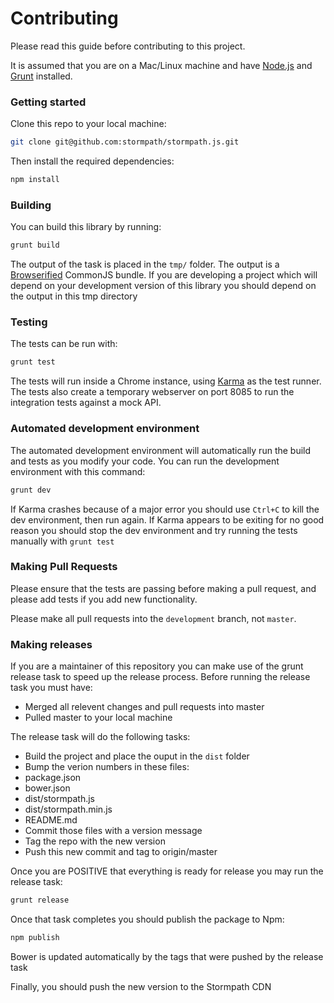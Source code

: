 # Contributing

Please read this guide before contributing to this project.

It is assumed that you are on a Mac/Linux machine and
have [Node.js](http://nodejs.org) and [Grunt](http://gruntjs.com/) installed.


### Getting started

Clone this repo to your local machine:

````bash
git clone git@github.com:stormpath/stormpath.js.git
````

Then install the required dependencies:

````bash
npm install
````


### Building

You can build this library by running:

````bash
grunt build
````

The output of the task is placed in the `tmp/` folder.  The output is a [Browserified](http://browserify.org)
CommonJS bundle.  If you are developing a project which will depend on your development version of this
library you should depend on the output in this tmp directory

### Testing

The tests can be run with:

````bash
grunt test
````

The tests will run inside a Chrome instance, using [Karma](http://karma-runner.github.io/) as the test runner.
The tests also create a temporary webserver on port 8085 to run the integration tests against a
mock API.

### Automated development environment

The automated development environment will automatically run the build and tests as you modify your code.
You can run the development environment with this command:

````bash
grunt dev
````

If Karma crashes because of a major error you should use `Ctrl+C` to kill the dev environment, then run again.
If Karma appears to be exiting for no good reason you should stop the dev environment and
try running the tests manually with `grunt test`

### Making Pull Requests

Please ensure that the tests are passing before making a pull request, and please
add tests if you add new functionality.

Please make all pull requests into the `development` branch, not `master`.

### Making releases

If you are a maintainer of this repository you
can make use of the grunt release task to speed up the release process.  Before running the release task you must have:
* Merged all relevent changes and pull requests into master
* Pulled master to your local machine

The release task will do the following tasks:
* Build the project and place the ouput in the `dist` folder
* Bump the verion numbers in these files:
 * package.json
 * bower.json
 * dist/stormpath.js
 * dist/stormpath.min.js
 * README.md
* Commit those files with a version message
* Tag the repo with the new version
* Push this new commit and tag to origin/master

Once you are POSITIVE that everything is ready for
release you may run the release task:

````bash
grunt release
````

Once that task completes you should publish the package to Npm:

````bash
npm publish
````

Bower is updated automatically by the tags that were pushed by the release task

Finally, you should push the new version to the Stormpath CDN